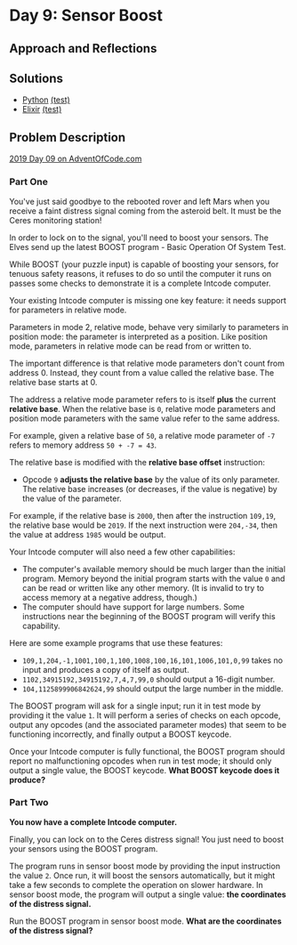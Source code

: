 # Day 9: Sensor Boost

## Approach and Reflections

## Solutions

- [Python](./python_day09/day09.py) [(test)](./python_day09/day09_test.py)
- [Elixir](./elixir_day09/lib/)
  [(test)](./elixir_day09/test/elixir_day09_test.exs)

## Problem Description

[2019 Day 09 on AdventOfCode.com](https://adventofcode.com/2019/day/9)

### Part One

You've just said goodbye to the rebooted rover and left Mars when you receive
a faint distress signal coming from the asteroid belt. It must be the Ceres
monitoring station!

In order to lock on to the signal, you'll need to boost your sensors. The
Elves send up the latest BOOST program - Basic Operation Of System Test.

While BOOST (your puzzle input) is capable of boosting your sensors, for
tenuous safety reasons, it refuses to do so until the computer it runs on
passes some checks to demonstrate it is a complete Intcode computer.

Your existing Intcode computer is missing one key feature: it needs support
for parameters in relative mode.

Parameters in mode 2, relative mode, behave very similarly to parameters in
position mode: the parameter is interpreted as a position. Like position mode,
parameters in relative mode can be read from or written to.

The important difference is that relative mode parameters don't count from
address 0. Instead, they count from a value called the relative base. The
relative base starts at 0.

The address a relative mode parameter refers to is itself **plus** the current
**relative base**. When the relative base is `0`, relative mode parameters and
position mode parameters with the same value refer to the same address.

For example, given a relative base of `50`, a relative mode parameter of `-7`
refers to memory address `50 + -7 = 43`.

The relative base is modified with the **relative base offset** instruction:

- Opcode `9` **adjusts the relative base** by the value of its only parameter. The
  relative base increases (or decreases, if the value is negative) by the
  value of the parameter.

For example, if the relative base is `2000`, then after the instruction
`109,19`, the relative base would be `2019`. If the next instruction were
`204,-34`, then the value at address `1985` would be output.

Your Intcode computer will also need a few other capabilities:

- The computer's available memory should be much larger than the initial
  program. Memory beyond the initial program starts with the value `0` and can
  be read or written like any other memory. (It is invalid to try to access
  memory at a negative address, though.)
- The computer should have support for large numbers. Some instructions near
  the beginning of the BOOST program will verify this capability.

Here are some example programs that use these features:

- `109,1,204,-1,1001,100,1,100,1008,100,16,101,1006,101,0,99` takes no input
  and produces a copy of itself as output.
- `1102,34915192,34915192,7,4,7,99,0` should output a 16-digit number.
- `104,1125899906842624,99` should output the large number in the middle.

The BOOST program will ask for a single input; run it in test mode by
providing it the value `1`. It will perform a series of checks on each opcode,
output any opcodes (and the associated parameter modes) that seem to be
functioning incorrectly, and finally output a BOOST keycode.

Once your Intcode computer is fully functional, the BOOST program should
report no malfunctioning opcodes when run in test mode; it should only output
a single value, the BOOST keycode. **What BOOST keycode does it produce?**

### Part Two

**You now have a complete Intcode computer.**

Finally, you can lock on to the Ceres distress signal! You just need to boost
your sensors using the BOOST program.

The program runs in sensor boost mode by providing the input instruction the
value `2`. Once run, it will boost the sensors automatically, but it might take
a few seconds to complete the operation on slower hardware. In sensor boost
mode, the program will output a single value: **the coordinates of the distress
signal.**

Run the BOOST program in sensor boost mode. **What are the coordinates of the
distress signal?**
